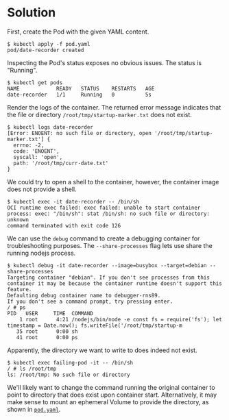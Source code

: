 # Solution

First, create the Pod with the given YAML content.

```
$ kubectl apply -f pod.yaml
pod/date-recorder created
```

Inspecting the Pod's status exposes no obvious issues. The status is "Running".

```
$ kubectl get pods
NAME            READY   STATUS    RESTARTS   AGE
date-recorder   1/1     Running   0          5s
```

Render the logs of the container. The returned error message indicates that the file or directory `/root/tmp/startup-marker.txt` does not exist.

```
$ kubectl logs date-recorder
[Error: ENOENT: no such file or directory, open '/root/tmp/startup-marker.txt'] {
  errno: -2,
  code: 'ENOENT',
  syscall: 'open',
  path: '/root/tmp/curr-date.txt'
}
```

We could try to open a shell to the container, however, the container image does not provide a shell.

```
$ kubectl exec -it date-recorder -- /bin/sh
OCI runtime exec failed: exec failed: unable to start container process: exec: "/bin/sh": stat /bin/sh: no such file or directory: unknown
command terminated with exit code 126
```

We can use the `debug` command to create a debugging container for troubleshooting purposes. The `--share-processes` flag lets use share the running nodejs process.

```
$ kubectl debug -it date-recorder --image=busybox --target=debian --share-processes
Targeting container "debian". If you don't see processes from this container it may be because the container runtime doesn't support this feature.
Defaulting debug container name to debugger-rns89.
If you don't see a command prompt, try pressing enter.
/ # ps
PID   USER     TIME  COMMAND
    1 root      4:21 /nodejs/bin/node -e const fs = require('fs'); let timestamp = Date.now(); fs.writeFile('/root/tmp/startup-m
   35 root      0:00 sh
   41 root      0:00 ps
```

Apparently, the directory we want to write to does indeed not exist.

```
$ kubectl exec failing-pod -it -- /bin/sh
/ # ls /root/tmp
ls: /root/tmp: No such file or directory
```

We'll likely want to change the command running the original container to point to directory that does exist upon container start. Alternatively, it may make sense to mount an ephemeral Volume to provide the directory, as shown in [`pod.yaml`](./pod.yaml).